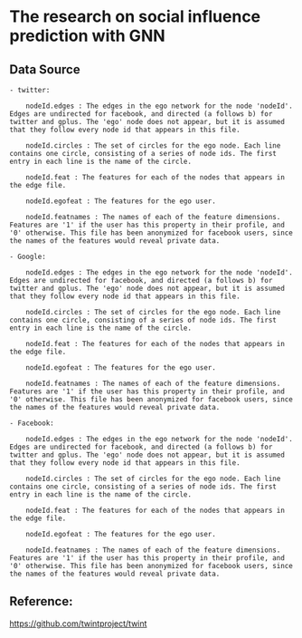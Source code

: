# The research on social influence prediction with GNN

## Data Source
    - twitter:

        nodeId.edges : The edges in the ego network for the node 'nodeId'. Edges are undirected for facebook, and directed (a follows b) for twitter and gplus. The 'ego' node does not appear, but it is assumed that they follow every node id that appears in this file.

        nodeId.circles : The set of circles for the ego node. Each line contains one circle, consisting of a series of node ids. The first entry in each line is the name of the circle.

        nodeId.feat : The features for each of the nodes that appears in the edge file.

        nodeId.egofeat : The features for the ego user.

        nodeId.featnames : The names of each of the feature dimensions. Features are '1' if the user has this property in their profile, and '0' otherwise. This file has been anonymized for facebook users, since the names of the features would reveal private data.

    - Google:

        nodeId.edges : The edges in the ego network for the node 'nodeId'. Edges are undirected for facebook, and directed (a follows b) for twitter and gplus. The 'ego' node does not appear, but it is assumed that they follow every node id that appears in this file.

        nodeId.circles : The set of circles for the ego node. Each line contains one circle, consisting of a series of node ids. The first entry in each line is the name of the circle.

        nodeId.feat : The features for each of the nodes that appears in the edge file.

        nodeId.egofeat : The features for the ego user.

        nodeId.featnames : The names of each of the feature dimensions. Features are '1' if the user has this property in their profile, and '0' otherwise. This file has been anonymized for facebook users, since the names of the features would reveal private data.

    - Facebook:

        nodeId.edges : The edges in the ego network for the node 'nodeId'. Edges are undirected for facebook, and directed (a follows b) for twitter and gplus. The 'ego' node does not appear, but it is assumed that they follow every node id that appears in this file.

        nodeId.circles : The set of circles for the ego node. Each line contains one circle, consisting of a series of node ids. The first entry in each line is the name of the circle.

        nodeId.feat : The features for each of the nodes that appears in the edge file.

        nodeId.egofeat : The features for the ego user.

        nodeId.featnames : The names of each of the feature dimensions. Features are '1' if the user has this property in their profile, and '0' otherwise. This file has been anonymized for facebook users, since the names of the features would reveal private data.

## Reference:

https://github.com/twintproject/twint

